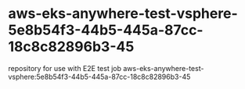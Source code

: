 # aws-eks-anywhere-test-vsphere-5e8b54f3-44b5-445a-87cc-18c8c82896b3-45
repository for use with E2E test job aws-eks-anywhere-test-vsphere:5e8b54f3-44b5-445a-87cc-18c8c82896b3-45
